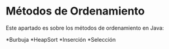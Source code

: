# Métodos de Ordenamiento

Este apartado es sobre los métodos de ordenamiento en Java:

*Burbuja
*HeapSort
*Inserción
*Selección

